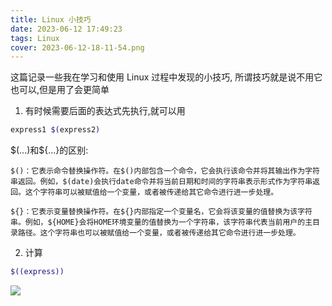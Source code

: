```yaml
---
title: Linux 小技巧
date: 2023-06-12 17:49:23
tags: Linux
cover: 2023-06-12-18-11-54.png
---
```


这篇记录一些我在学习和使用 Linux 过程中发现的小技巧,
所谓技巧就是说不用它也可以,但是用了会更简单

1. 有时候需要后面的表达式先执行,就可以用

```bash
express1 $(express2)
```

\$(...)和\${...}的区别:

    $()：它表示命令替换操作符。在$()内部包含一个命令，它会执行该命令并将其输出作为字符串返回。例如，$(date)会执行date命令并将当前日期和时间的字符串表示形式作为字符串返回。这个字符串可以被赋值给一个变量，或者被传递给其它命令进行进一步处理。

    ${}：它表示变量替换操作符。在${}内部指定一个变量名，它会将该变量的值替换为该字符串。例如，${HOME}会将HOME环境变量的值替换为一个字符串，该字符串代表当前用户的主目录路径。这个字符串也可以被赋值给一个变量，或者被传递给其它命令进行进一步处理。

2. 计算

```bash
$((express))
```
![](2023-06-12-18-11-54.png)